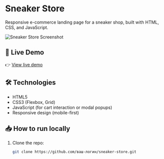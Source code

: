 # Sneaker Store

Responsive e-commerce landing page for a sneaker shop, built with HTML, CSS, and JavaScript.

![Sneaker Store Screenshot](screenshot.png)

## 🚀 Live Demo
👉 [View live demo](https://ваш-логин.github.io/sneaker-store/)

## 🛠️ Technologies
- HTML5
- CSS3 (Flexbox, Grid)
- JavaScript (for cart interaction or modal popups)
- Responsive design (mobile-first)

## 📥 How to run locally
1. Clone the repo:
   ```bash
   git clone https://github.com/ваш-логин/sneaker-store.git
